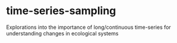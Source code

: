 time-series-sampling
====================

Explorations into the importance of long/continuous time-series for understanding changes in ecological systems
